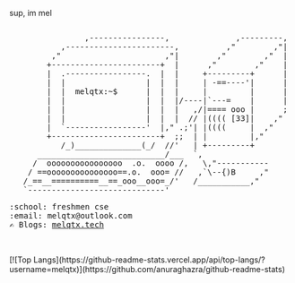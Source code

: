  sup, im mel

<div style="text-align: center;">
<pre style="display: inline-block; text-align: left;">
               ,----------------,              ,---------,
          ,-----------------------,          ,"        ,"|
        ,"                      ,"|        ,"        ,"  |
       +-----------------------+  |      ,"        ,"    |
       |  .-----------------.  |  |     +---------+      |
       |  |                 |  |  |     | -==----'|      |
       |  |  melqtx:~$      |  |  |     |         |      |
       |  |                 |  |  |/----|`---=    |      |
       |  |                 |  |  |   ,/|==== ooo |      ;
       |  |                 |  |  |  // |(((( [33]|    ,"
       |  `-----------------'  |," .;'| |((((     |  ,"
       +-----------------------+  ;;  | |         |,"
          /_)______________(_/  //'   | +---------+
     ___________________________/___  `,
    /  oooooooooooooooo  .o.  oooo /,   \,"-----------
   / ==ooooooooooooooo==.o.  ooo= //   ,`\--{)B     ,"
  /_==__==========__==_ooo__ooo=_/'   /___________,"
  `-----------------------------'
</pre>
</div>

<samp>
    :school: freshmen cse <em></em><br>
    :email:	melqtx@outlook.com <br>
    ✍️ Blogs:  <a href="https://melqtx.tech">melqtx.tech</a> <br><br><br>
    </samp>
</p>  
[![Top Langs](https://github-readme-stats.vercel.app/api/top-langs/?username=melqtx)](https://github.com/anuraghazra/github-readme-stats)
